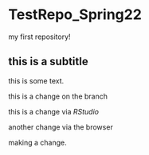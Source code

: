 # TestRepo_Spring22
my first repository! 

## this is a subtitle

this is some text. 

this is a change on the branch

this is a change via *RStudio*

another change via the browser 

making a change.
